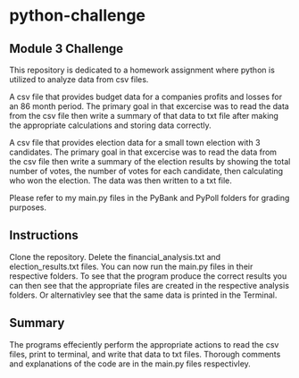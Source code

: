 # python-challenge
## Module 3 Challenge

This repository is dedicated to a homework assignment where python is utilized to analyze data from csv files. 

A csv file that provides budget data for a companies profits and losses for an 86 month period. The primary goal in that excercise was to read the data from the csv file then write a summary of that data to txt file after making the appropriate calculations and storing data correctly. 

A csv file that provides election data for a small town election with 3 candidates. The primary goal in that excercise was to read the data from the csv file then write a summary of the election results by showing the total number of votes, the number of votes for each candidate, then calculating who won the election. The data was then written to a txt file.

Please refer to my main.py files in the PyBank and PyPoll folders for grading purposes. 

## Instructions

Clone the repository. Delete the financial_analysis.txt and election_results.txt files. You can now run the main.py files in their respective folders. To see that the program produce the correct results you can then see that the appropriate files are created in the respective analysis folders. Or alternativley see that the same data is printed in the Terminal.  

## Summary

The programs effeciently perform the appropriate actions to read the csv files, print to terminal, and write that data to txt files. Thorough comments and explanations of the code are in the main.py files respectivley. 